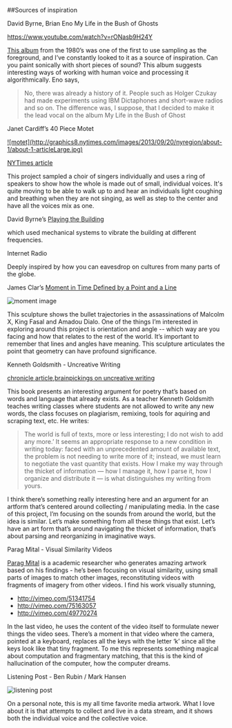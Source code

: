 ##Sources of inspiration

David Byrne, Brian Eno  My Life in the Bush of Ghosts 

https://www.youtube.com/watch?v=rONasb9H24Y

<a target="_blank" href="http://en.wikipedia.org/wiki/My_Life_in_the_Bush_of_Ghosts_(album)">This album</a> from the 1980’s was one of the first to use sampling as the foreground, and I’ve constantly looked to it as a source of inspiration.  Can you paint sonically with short pieces of sound?    This album suggests interesting ways of working with human voice and processing it algorithmically.  Eno says, 

> No, there was already a history of it. People such as Holger Czukay had made experiments using IBM Dictaphones and short-wave radios and so on. The difference was, I suppose, that I decided to make it the lead vocal on the album My Life in the Bush of Ghost

Janet Cardiff’s 40 Piece Motet

<a target="_blank" href="http://graphics8.nytimes.com/images/2013/09/20/nyregion/about-1/about-1-articleLarge.jpg">
![motet](http://graphics8.nytimes.com/images/2013/09/20/nyregion/about-1/about-1-articleLarge.jpg)

NYTimes article
</a>

This project sampled a choir of singers individually and uses a ring of speakers to show how the whole is made out of small, individual voices.  It's quite moving to be able to walk up to and hear an individuals light coughing and breathing when they are not singing, as well as step to the center and have all the voices mix as one. 

David Byrne’s <a target="_blank" href="http://www.davidbyrne.com/art/art_projects/playing_the_building/">Playing the Building</a>

which used mechanical systems to vibrate the building at different frequencies.

Internet Radio

Deeply inspired by how you can eavesdrop on cultures from many parts of the globe. 

James Clar’s [Moment in Time Defined by a Point and a Line
](http://www.jamesclar.com/artwork/a-moment-defined-by-a-point-and-a-line/)

![moment image](http://www.jamesclar.com/demo/wp-content/uploads/2013/02/a-moment-defined-by-a-point-and-a-line_00.jpg)

This sculpture shows the bullet trajectories in the assassinations of Malcolm X, King Fasal and Amadou Dialo.    One of the things I’m interested in exploring around this project is orientation and angle -- which way are you facing and how that relates to the rest of the world.  It’s important to remember that lines and angles have meaning.  This sculpture articulates the point that geometry can have profound significance.


Kenneth Goldsmith - Uncreative Writing

<a target="_blank" href="http://chronicle.com/article/Uncreative-Writing/128908/">chronicle article</a>,<a target="_blank" href="http://www.brainpickings.org/index.php/2013/02/13/uncreative-writing-kenneth-goldsmith/">brainpickings on uncreative writing</a>

This book presents an interesting argument for poetry that’s based on words and language that already exists.  As a teacher Kenneth Goldsmith teaches writing classes where students are not allowed to write any new words, the class focuses on plagiarism, remixing, tools for aquiring and scraping text, etc.   He writes: 

> The world is full of texts, more or less interesting; I do not wish to add any more.’ It seems an appropriate response to a new condition in writing today: faced with an unprecedented amount of available text, the problem is not needing to write more of it; instead, we must learn to negotiate the vast quantity that exists. How I make my way through the thicket of information — how I manage it, how I parse it, how I organize and distribute it — is what distinguishes my writing from yours.

I think there’s something really interesting here and an argument for an artform that’s centered around collecting / manipulating media.    In the case of this project, I’m focusing on the sounds from around the world, but the idea is similar.  Let’s make something from all these things that exist.  Let’s have an art form that’s around navigating the thicket of information, that’s about parsing and reorganizing in imaginative ways. 

Parag Mital - Visual Similarity Videos

<a target="_blank" href="http://pkmital.com/home/">Parag Mital</a> is a academic researcher who generates amazing artwork based on his findings - he’s been focusing on visual similarity, using small parts of images to match other images, reconstituting videos with fragments of imagery from other videos.   I find his work visually stunning, 

- <a target="_blank" href="http://vimeo.com/51341754">http://vimeo.com/51341754</a>
- <a target="_blank" href="http://vimeo.com/51341754">http://vimeo.com/75163057</a>
- <a target="_blank" href="http://vimeo.com/51341754">http://vimeo.com/49770274</a>

In the last video, he uses the content of the video itself to formulate newer things the video sees.  There’s a moment in that video where the camera, pointed at a keyboard, replaces all the keys with the letter ‘k’ since all the keys look like that tiny fragment.   To me this represents something magical about computation and fragmentary matching, that this is the kind of hallucination of the computer, how the computer dreams.   

Listening Post - Ben Rubin / Mark Hansen

![listening post](http://earstudio.com/wp-content/uploads/2010/01/4191127272_3dfa6e6333_b.jpg)

On a personal note, this is my all time favorite media artwork.  What I love about it is that attempts to collect and live in a data stream, and it shows both the individual voice and the collective voice.   
